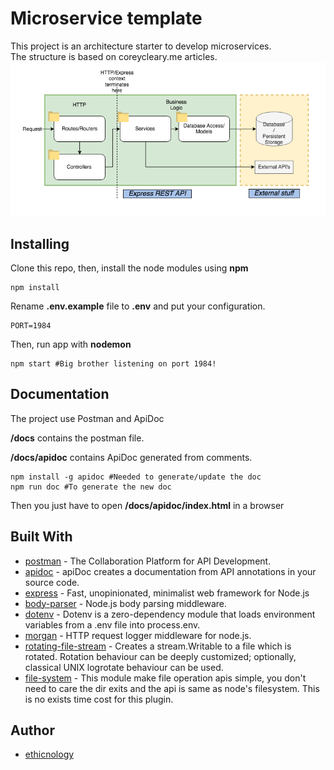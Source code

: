 # Microservice template

This project is an architecture starter to develop microservices.  
The structure is based on coreycleary.me articles.  
![CoreyCleary.me](/docs/coreycleary.png)

## Installing

Clone this repo, then, install the node modules using **npm**

```shell
npm install
```

Rename **.env.example** file to **.env** and put your configuration.

```shell
PORT=1984
```

Then, run app with **nodemon**

```shell
npm start #Big brother listening on port 1984!
```

## Documentation

The project use Postman and ApiDoc

**/docs** contains the postman file.

**/docs/apidoc** contains ApiDoc generated from comments.

```shell
npm install -g apidoc #Needed to generate/update the doc
npm run doc #To generate the new doc
```

Then you just have to open **/docs/apidoc/index.html** in a browser

## Built With

- [postman](https://www.getpostman.com/) - The Collaboration Platform for API Development.
- [apidoc](https://apidocjs.com) - apiDoc creates a documentation from API annotations in your source code.
- [express](https://www.npmjs.com/package/express) - Fast, unopinionated, minimalist web framework for Node.js
- [body-parser](https://www.npmjs.com/package/body-parser) - Node.js body parsing middleware.
- [dotenv](https://www.npmjs.com/package/dotenv) - Dotenv is a zero-dependency module that loads environment variables from a .env file into process.env.
- [morgan](https://www.npmjs.com/package/morgan) - HTTP request logger middleware for node.js.
- [rotating-file-stream](https://www.npmjs.com/package/rotating-file-stream) - Creates a stream.Writable to a file which is rotated. Rotation behaviour can be deeply customized; optionally, classical UNIX logrotate behaviour can be used.
- [file-system](https://www.npmjs.com/package/file-system) - This module make file operation apis simple, you don't need to care the dir exits and the api is same as node's filesystem. This is no exists time cost for this plugin.

## Author

- [ethicnology](https://github.com/ethicnology)
